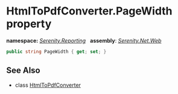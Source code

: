# HtmlToPdfConverter.PageWidth property
**namespace:** *[Serenity.Reporting](../../README.md#serenity.reporting-namespace)*   **assembly**: *[Serenity.Net.Web](../../README.md)*

```csharp
public string PageWidth { get; set; }
```

## See Also

* class [HtmlToPdfConverter](../HtmlToPdfConverter.md)